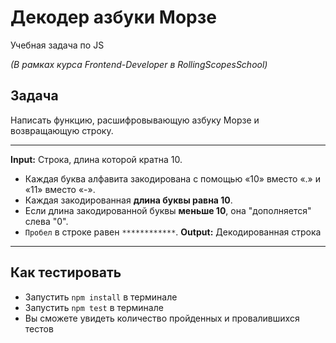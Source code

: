 # Декодер азбуки Морзе
Учебная задача по JS

*(В рамках курса Frontend-Developer в RollingScopesSchool)*

## Задача

Написать функцию, расшифровывающую азбуку Морзе и возвращающую строку.

---

**Input:** Строка, длина которой кратна 10.
- Каждая буква алфавита закодирована с помощью «10» вместо «.» и «11» вместо «-».
- Каждая закодированная **длина буквы равна 10**.   
- Если длина закодированной буквы **меньше 10**, она "дополняется" слева "0".  
- `Пробел` в строке равен `************`. 
**Output:** Декодированная строка

---

## Как тестировать

- Запустить `npm install` в терминале
- Запустить `npm test` в терминале
- Вы сможете увидеть количество пройденных и провалившихся тестов
